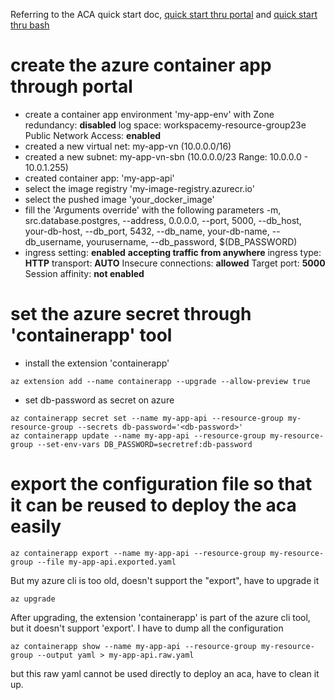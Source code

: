 Referring to the ACA quick start doc, [quick start thru portal](https://learn.microsoft.com/en-us/azure/container-apps/quickstart-portal) and [quick start thru bash](https://learn.microsoft.com/en-us/azure/container-apps/get-started?tabs=bash )

# create the azure container app through portal 
+ create a container app environment 'my-app-env' with
  Zone redundancy: **disabled**
  log space: workspacemy-resource-group23e
  Public Network Access: **enabled**
+ created a new virtual net: my-app-vn (10.0.0.0/16)
+ created a new subnet: my-app-vn-sbn (10.0.0.0/23 Range: 10.0.0.0 - 10.0.1.255)
+ created container app: 'my-app-api'
+ select the image registry 'my-image-registry.azurecr.io'
+ select the pushed image 'your_docker_image'
+ fill the 'Arguments override' with the following parameters
-m, src.database.postgres, --address, 0.0.0.0, --port, 5000, --db_host, your-db-host, --db_port, 5432, --db_name, your-db-name, --db_username, yourusername, --db_password, $(DB_PASSWORD)
+ ingress setting: 
  **enabled**
  **accepting traffic from anywhere**
  ingress type: **HTTP**
  transport: **AUTO**
  Insecure connections: **allowed**
  Target port: **5000**
  Session affinity: **not enabled**

# set the azure secret through 'containerapp' tool
+ install the extension 'containerapp'
```shell
az extension add --name containerapp --upgrade --allow-preview true
```
+ set db-password as secret on azure
```shell
az containerapp secret set --name my-app-api --resource-group my-resource-group --secrets db-password='<db-password>'
az containerapp update --name my-app-api --resource-group my-resource-group --set-env-vars DB_PASSWORD=secretref:db-password 
```
 
# export the configuration file so that it can be reused to deploy the aca easily

```shell
az containerapp export --name my-app-api --resource-group my-resource-group --file my-app-api.exported.yaml
```
But my azure cli is too old, doesn't support the "export", have to upgrade it 
```shell
az upgrade
```
After upgrading, the extension 'containerapp' is part of the azure cli tool, but it doesn't support 'export'. I have to dump all the configuration
```shell
az containerapp show --name my-app-api --resource-group my-resource-group --output yaml > my-app-api.raw.yaml 
```
but this raw yaml cannot be used directly to deploy an aca, have to clean it up.

 